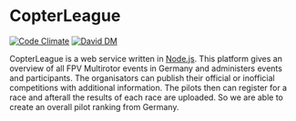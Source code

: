 # CopterLeague

[![Code Climate](https://codeclimate.com/github/Bitfroest/CopterLeague/badges/gpa.svg)](https://codeclimate.com/github/Bitfroest/CopterLeague)
[![David DM](https://david-dm.org/Bitfroest/CopterLeague.svg)](https://david-dm.org/Bitfroest/CopterLeague)

CopterLeague is a web service written in [Node.js][nodejs]. This platform gives an overview of all FPV Multirotor events in Germany and administers events and participants. The organisators can publish their official or inofficial competitions with additional information. The pilots then can register for a race and afterall the results of each race are uploaded. So we are able to create an overall pilot ranking from Germany.

[nodejs]: https://nodejs.org/en/
